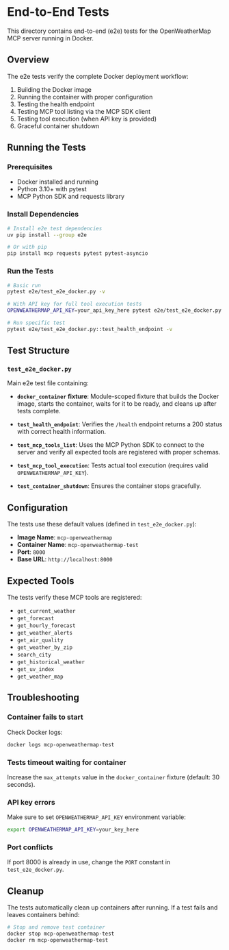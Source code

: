 # End-to-End Tests

This directory contains end-to-end (e2e) tests for the OpenWeatherMap MCP server running in Docker.

## Overview

The e2e tests verify the complete Docker deployment workflow:

1. Building the Docker image
2. Running the container with proper configuration
3. Testing the health endpoint
4. Testing MCP tool listing via the MCP SDK client
5. Testing tool execution (when API key is provided)
6. Graceful container shutdown

## Running the Tests

### Prerequisites

- Docker installed and running
- Python 3.10+ with pytest
- MCP Python SDK and requests library

### Install Dependencies

```bash
# Install e2e test dependencies
uv pip install --group e2e

# Or with pip
pip install mcp requests pytest pytest-asyncio
```

### Run the Tests

```bash
# Basic run
pytest e2e/test_e2e_docker.py -v

# With API key for full tool execution tests
OPENWEATHERMAP_API_KEY=your_api_key_here pytest e2e/test_e2e_docker.py -v

# Run specific test
pytest e2e/test_e2e_docker.py::test_health_endpoint -v
```

## Test Structure

### `test_e2e_docker.py`

Main e2e test file containing:

- **`docker_container` fixture**: Module-scoped fixture that builds the Docker image, starts the container, waits for it to be ready, and cleans up after tests complete.

- **`test_health_endpoint`**: Verifies the `/health` endpoint returns a 200 status with correct health information.

- **`test_mcp_tools_list`**: Uses the MCP Python SDK to connect to the server and verify all expected tools are registered with proper schemas.

- **`test_mcp_tool_execution`**: Tests actual tool execution (requires valid `OPENWEATHERMAP_API_KEY`).

- **`test_container_shutdown`**: Ensures the container stops gracefully.

## Configuration

The tests use these default values (defined in `test_e2e_docker.py`):

- **Image Name**: `mcp-openweathermap`
- **Container Name**: `mcp-openweathermap-test`
- **Port**: `8000`
- **Base URL**: `http://localhost:8000`

## Expected Tools

The tests verify these MCP tools are registered:

- `get_current_weather`
- `get_forecast`
- `get_hourly_forecast`
- `get_weather_alerts`
- `get_air_quality`
- `get_weather_by_zip`
- `search_city`
- `get_historical_weather`
- `get_uv_index`
- `get_weather_map`

## Troubleshooting

### Container fails to start

Check Docker logs:
```bash
docker logs mcp-openweathermap-test
```

### Tests timeout waiting for container

Increase the `max_attempts` value in the `docker_container` fixture (default: 30 seconds).

### API key errors

Make sure to set `OPENWEATHERMAP_API_KEY` environment variable:
```bash
export OPENWEATHERMAP_API_KEY=your_key_here
```

### Port conflicts

If port 8000 is already in use, change the `PORT` constant in `test_e2e_docker.py`.

## Cleanup

The tests automatically clean up containers after running. If a test fails and leaves containers behind:

```bash
# Stop and remove test container
docker stop mcp-openweathermap-test
docker rm mcp-openweathermap-test
```
